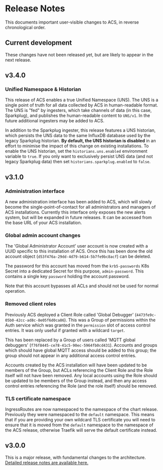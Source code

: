 # Release Notes

This documents important user-visible changes to ACS, in reverse
chronological order.

## Current development

These changes have not been released yet, but are likely to appear in
the next release.

## v3.4.0

### Unified Namespace & Historian
This release of ACS enables a true Unified Namespace (UNS). The UNS is a
single point of truth for all data collected by ACS in human-readable
format. The UNS is "fed" by ingesters, which take channels of data (in
this case, Sparkplug), and publishes the human-readable content to
`UNS/v1`. In the future additional ingesters may be added to ACS.

In addition to the Sparkplug ingester, this release features a UNS 
historian, which persists the UNS data to the same InfluxDB 
database used by the legacy Sparkplug historian. **By default, the 
UNS historian is disabled** in an effort to minimise the impact of
this change on existing installations. To enable the UNS historian,
set the `historians.uns.enabled` environment variable to `true`. If 
you only want to exclusively persist UNS data (and not legacy 
Sparkplug data) then set `historians.sparkplug.enabled` to `false`.

## v3.1.0

### Administration interface
A new administration interface has been added to ACS, which will slowly
become the single-point-of-contact for all administrators and managers
of ACS installations. Currently this interface only exposes the new
alerts system, but will be expanded in future releases. It can be
accessed from the base URL of your ACS installation. 

### Global admin account changes

The 'Global Administrator Account' user account is now created with a
UUID specific to this installation of ACS. Once this has been done the
old account object (`d53f476a-29dd-4d79-b614-5b7fe9bc8acf`) can be
deleted.

The password for this account has moved from the `krb5-passwords` K8s
Secret into a dedicated Secret for this purpose, `admin-password`. This
contains a single key `password` holding the account password.

Note that this account bypasses all ACLs and should not be used for
normal operation.

### Removed client roles

Previously ACS deployed a Client Role called 'Global Debugger'
(`4473fe9c-05b0-42cc-ad8c-8e05f6d0ca86`). This was
a Group of permissions within the Auth service which was granted in the
`permission` slot of access control entries. It was only useful if
granted with a wildcard `target`.

This has been replaced by a Group of users called 'MQTT global
debuggers' (`f76f8445-ce78-41c5-90ec-5964fb0cd431`). Accounts and groups
which should have global MQTT access should be added to this group; the
group should not appear in any additional access control entries.

Accounts created by the ACS installation will have been updated to be
members of the Group, but ACLs referencing the Client Role and the Role
itself will not have been removed. Any local accounts using the Role
should be updated to be members of the Group instead, and then any
access control entries referencing the Role (and the role itself)
should be removed.

### TLS certificate namespace
IngressRoutes are now namespaced to the namespace of the chart release.
Previously they were namespaced to the `default` namespace. This means
that if you are providing your own wildcard TLS certificate you will
need to ensure that it is moved from the `default` namespace to the
namespace of the ACS release, otherwise Traefik will serve the default
certificate instead.

## v3.0.0

This is a major release, with fundamental changes to the architecture.
[Detailed release notes are available
here.](./docs/whats-changed-in-v3.md)
